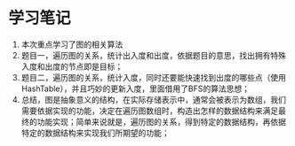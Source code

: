 # 学习笔记
1. 本次重点学习了图的相关算法
2. 题目一，遍历图的关系，统计出入度和出度，依据题目的意思，找出拥有特殊入度和出度的节点即是目标；
3. 题目二，遍历图的关系，统计入度，同时还要能快速找到出度的哪些点（使用HashTable），并且巧妙的更新入度，里面借用了BFS的算法思想；
4. 总结，图是抽象意义的结构，在实际存储表示中，通常会被表示为数组，我们需要依据实现的功能，决定在遍历图数组时，构造出怎样的数据结构来满足最终的功能实现；简单来说就是，遍历图的关系，得到特定的数据结构，再依据特定的数据结构来实现我们所期望的功能；